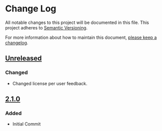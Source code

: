 # Change Log
All notable changes to this project will be documented in this file.
This project adheres to [Semantic Versioning](http://semver.org/).

For more information about how to maintain this document, [please keep a changelog](http://keepachangelog.com).

## [Unreleased][unreleased]

### Changed

* Changed license per user feedback. 

## [2.1.0][2.1.0]

### Added
* Initial Commit

[unreleased]: https://github.com/OpenGneu/Flathead/compare/HEAD...v2.1.0
[2.1.0]: https://github.com/OpenGneu/flathead/tree/v2.1.0